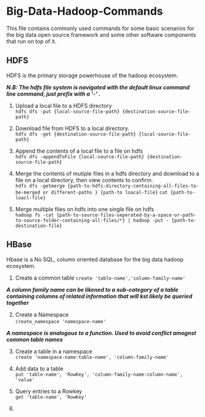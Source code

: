 # Big-Data-Hadoop-Commands
This file contains commonly used commands for some basic scenarios for the big data open source framework and some other software components that run on top of it.

## HDFS
HDFS is the primary storage powerhouse of the hadoop ecosystem.

***N.B: The hdfs file system is navigated with the default linux command line command, just prefix with a '-' .***

1. Upload a local file  to a HDFS directory\
 `hdfs dfs -put {local-source-file-path} {destination-source-file-path} `

2. Download file from HDFS to a local directory.\
  `hdfs dfs -get {destination-source-file-path} {local-source-file-path}`

3. Append the contents of a local file to a file on hdfs\
  `hdfs dfs -appendToFile {local-source-file-path} {destination-source-file-path}`

4. Merge the contents of mutiple files in a hdfs directory and download to a file on a local directory, then view contents to confirm.\
   `hdfs dfs -getmerge {path-to-hdfs-directory-containing-all-files-to-be-merged or different-paths } {path-to loacal-file}`
   `cat {path-to-loacl-file}`
   
5. Merge multiple files on hdfs into one single file on hdfs\
   `hadoop fs -cat {path-to-source-files-seperated-by-a-space-or-path-to-source-folder-containing-all-files/*} | hadoop -put - {path-to-destination-file}`

## HBase
Hbase is a No SQL, column oriented database for the big data hadoop ecosystem.

1. Create a common table
  `create 'table-name','column-family-name'`
  
***A column family name can be likened to a sub-category of a table containing columns of related information that will kst likely be queried together***

2. Create a Namespace\
   `create_namespace 'namespace-name'`
   
 ***A namespace is analogous to a function. Used to avoid conflict amognst common table names***  
   
3. Create a table in a namespace\
   `create 'namespace-name:table-name', 'column-family-name'`
   
4. Add data to a table\
   `put 'table-name', 'RowKey', 'column-family-name:column-name', 'value'`
   
5. Query entries to a Rowkey\
   `get 'table-name', 'RowKey'`
   
6. 
